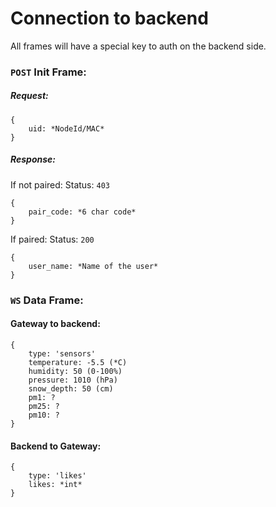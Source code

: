 # Connection to backend

All frames will have a special key to auth on the backend side.

### `POST` Init Frame:
##### Request:

	{
		uid: *NodeId/MAC*
	}


##### Response:

If not paired:
Status: `403`

	{
		pair_code: *6 char code*
	}

If paired:
Status: `200`

	{
		user_name: *Name of the user*
	}

### `WS` Data Frame:
#### Gateway to backend:

	{
		type: 'sensors'
		temperature: -5.5 (*C)
		humidity: 50 (0-100%)
		pressure: 1010 (hPa)
		snow_depth: 50 (cm)
		pm1: ?
		pm25: ?
		pm10: ?
	}
#### Backend to Gateway:

	{
		type: 'likes'
		likes: *int*
	}

